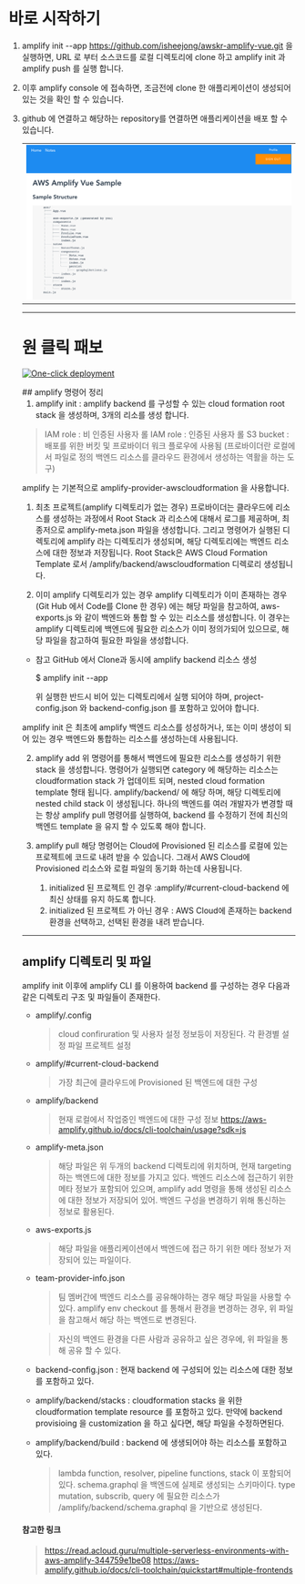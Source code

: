 # 바로 시작하기

1. amplify init --app https://github.com/isheejong/awskr-amplify-vue.git 을 실행하면, 
   URL 로 부터 소스코드를 로컬 디렉토리에 clone 하고 amplify init 과 amplify push 를 실행 합니다.

2. 이후 amplify console 에 접속하면, 조금전에 clone 한 애플리케이션이 생성되어 있는 것을 확인 할 수 있습니다.

3. github 에 연결하고 해당하는 repository를 연결하면 애플리케이션을 배포 할 수 있습니다.

    <table><tr><td>
    <img src="./media/sample_amplify_app.png">
    </td></tr><table>
    
<hr/>

# 원 클릭 패보
[![One-click deployment](https://oneclick.amplifyapp.com/button.svg)](https://console.aws.amazon.com/amplify/home#/deploy?repo=https://github.com/isheejong/awskr-amplify-vue)

</hr>
## amplify 명령어 정리

1. amplify init : amplify backend 를 구성할 수 있는  cloud formation root stack 을 생성하며, 3개의 리소를 생성 합니다.
  
  > IAM role : 비 인증된 사용자 롤
  > IAM role : 인증된 사용자 롤
  > S3 bucket : 배포를 위한 버킷 및 프로바이더 워크 플로우에 사용됨 (프로바이더란 로컬에서 파일로 정의 백엔드 리소스를 클라우드 환경에서 생성하는 역활을 하는 도구)
  
  amplify 는 기본적으로 amplify-provider-awscloudformation 을 사용합니다. 

  1) 최초 프로젝트(amplify 디렉토리가 없는 경우)
  프로바이더는 클라우드에 리소스를 생성하는 과정에서  Root Stack 과 리소스에 대해서 로그를 제공하며, 최종저으로 amplify-meta.json 파일을 생성합니다. 그리고 명령어가 실행된 디렉토리에 amplify 라는 디렉토리가 생성되며, 
  해당 디렉토리에는 백엔드 리소스에 대한 정보과 저장됩니다. Root Stack은 AWS Cloud Formation Template 로서 /amplify/backend/awscloudformation 디렉로리 생성됩니다.

  2) 이미 amplify 디렉토리가 있는 경우
  amplify 디렉토리가 이미 존재하는 경우 (Git Hub 에서 Code를 Clone 한 경우) 에는 해당 파일을 참고하여, aws-exports.js 와 같이 백엔드와 통합 할 수 있는 리소스를 생성합니다. 이 경우는 amplify 디렉토리에 백엔드에 필요한 리소스가 이미 정의가되어 있으므로, 해당 파일을 참고하여 필요한 파일을 생성합니다. 

  * 참고 GitHub 에서 Clone과 동시에 amplify backend 리소스 생성
 
    $ amplify init --app <github url>
 
    위 실행한 반드시 비어 있는 디렉토리에서 실행 되어야 하며, project-config.json 와 backend-config.json 를 
    포함하고 있어야 합니다. 
         
  amplify init 은 최초에 amplify 백엔드 리소스를 성성하거나, 또는 이미 생성이 되어 있는 경우 백엔드와 통합하는 리소스를 생성하는데 사용됩니다.


2. amplify add <category>
  위 명령어를 통해서 백엔드에 필요한 리소스를 생성하기 위한 stack 을 생성합니다. 명령어가 실행되면 category 에 해당하는 리소스는 cloudformation stack 가 업데이트 되며, nested cloud formation template 형태 됩니다. amplify/backend/<category> 에 해당 하며, 해당 디렉토리에 nested child stack 이 생성됩니다.  하나의 백엔드를 여러 개발자가 변경할 때는 항상 amplify pull 명령어를 실행하여, backend 를 수정하기 전에 최신의 백엔드 template 을 유지 할 수 있도록 해야 합니다.


3. amplify pull
   해당 명령어는 Cloud에 Provisioned 된 리소스를 로컬에 있는 프로젝트에 코드로 내려 받을 수 있습니다. 그래서 AWS Cloud에 Provisioned 리소스와 로컬 파일의 동기화 하는데 사용됩니다.

   1) initialized 된 프로젝트 인 경우 :amplify/#current-cloud-backend 에 최신 상태를 유지 하도록 합니다.
   2) initialized 된 프로젝트 가 아닌 경우 : AWS Cloud에 존재하는 backend 환경을 선택하고, 선택된 환경을 내려 받습니다.

<hr/>

## amplify 디렉토리 및 파일

amplify init 이후에 amplify CLI 를 이용하여 backend 를 구성하는 경우 다음과 같은 디렉토리 구조 및 파일들이 존재한다.

- amplify/.config
  > cloud confiruration 및 사용자 설정 정보등이 저장된다.
  > 각 환경별 설정 파일
  > 프로젝트 설정

- amplify/#current-cloud-backend
  > 가장 최근에 클라우드에 Provisioned 된 백엔드에 대한 구성
- amplify/backend
  > 현재 로컬에서 작업중인 백엔드에 대한 구성 정보
  > https://aws-amplify.github.io/docs/cli-toolchain/usage?sdk=js

- amplify-meta.json
  > 해당 파일은 위 두개의 backend 디렉토리에 위치하며, 현재 targeting  하는
  > 백엔드에 대한 정보를 가지고 있다. 백엔드 리소스에 접근하기 위한 메타 정보가 포함되어 있으며,
  > amplify add <category> 명령을 통해 생성된 리소스에 대한 정보가 저장되어 있어. 백엔드 구성을 변경하기 위해 통신하는 정보로 활용된다.

- aws-exports.js
  > 해당 파일을 애플리케이션에서 백엔드에 접근 하기 위한 메타 정보가 저장되어 있는 파일이다. 

- team-provider-info.json
  > 팀 멤버간에 백엔드 리소스를 공유해야하는 경우 해당 파일을 사용할 수 있다.
  > amplify env checkout <environment> 를 통해서 환경을 변경하는 경우,
  > 위 파일을 참고해서 해당 하는 백엔드로 변경된다.

  > 자신의 백엔드 환경을 다른 사람과 공유하고 싶은 경우에, 위 파일을 통해 공유 할 수 있다.
  
- backend-config.json : 현재 backend 에 구성되어 있는 리소스에 대한 정보를 포함하고 있다.

- amplify/backend/stacks : cloudformation stacks 을 위한 cloudformation template resource 를 포함하고 있다. 만약에 backend provisioing 을 customization 을 하고 싶다면, 해당 파일을 수정하면된다.
- amplify/backend/build : backend 에 생생되어야 하는 리소스를 포함하고 있다.
  > lambda function, resolver, pipeline functions, stack 이 포함되어 있다.
  > schema.graphql 을 백엔드에 실제로 생성되는 스키마이다. type mutation, subscrib, query 에 필요한 리소스가 /amplify/backend/schema.graphql 을 기반으로 생성된다.




#### 참고한 링크
>  https://read.acloud.guru/multiple-serverless-environments-with-aws-amplify-344759e1be08
>  https://aws-amplify.github.io/docs/cli-toolchain/quickstart#multiple-frontends 